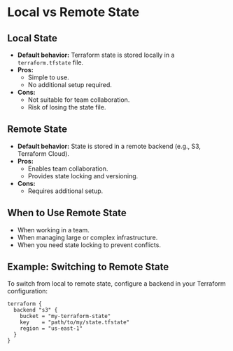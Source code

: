 # Local vs Remote State

## Local State
- **Default behavior:** Terraform state is stored locally in a `terraform.tfstate` file.
- **Pros:**
  - Simple to use.
  - No additional setup required.
- **Cons:**
  - Not suitable for team collaboration.
  - Risk of losing the state file.

## Remote State
- **Default behavior:** State is stored in a remote backend (e.g., S3, Terraform Cloud).
- **Pros:**
  - Enables team collaboration.
  - Provides state locking and versioning.
- **Cons:**
  - Requires additional setup.

## When to Use Remote State
- When working in a team.
- When managing large or complex infrastructure.
- When you need state locking to prevent conflicts.

## Example: Switching to Remote State
To switch from local to remote state, configure a backend in your Terraform configuration:

```hcl
terraform {
  backend "s3" {
    bucket = "my-terraform-state"
    key    = "path/to/my/state.tfstate"
    region = "us-east-1"
  }
}
